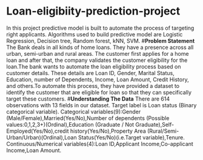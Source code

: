# Loan-eligibiity-prediction-project
In this project predictive model is built to automate the process of targeting right applicants. Algorithms used to build predictive model are Logistic Regression, Decision tree, Random forest, kNN, SVM.
#**Problem Statement** 
The Bank deals in all kinds of home loans. They have a presence across all urban, semi-urban and rural areas. The customer first applies for a home loan and after that, the company validates the customer eligibility for the loan.The bank wants to automate the loan eligibility process based on customer details. These details are Loan ID, Gender, Marital Status, Education, number of Dependents, Income, Loan Amount, Credit History, and others.To automate this process, they have provided a dataset to identify the customer that are eligible for loan so that they can specifically target these customers.
#**Understanding The Data**
There are 614 observations with 13 fields in our dataset.
Target label is Loan status (Binary categorical variable).
Categorical variables(9):Gender (Male/Female),Married(Yes/No),Number of dependents (Possible values:0,1,2,3+)(Ordinal),Education (Graduate / Not Graduate),Self-Employed(Yes/No),credit history(Yes/No),Property Area (Rural/Semi-Urban/Urban)(Ordinal),Loan Status(Yes/No)(i.e.Target variable),Tenure.
Continuous/Numerical variables(4):Loan ID,Applicant Income,Co-applicant Income,Loan Amount.
